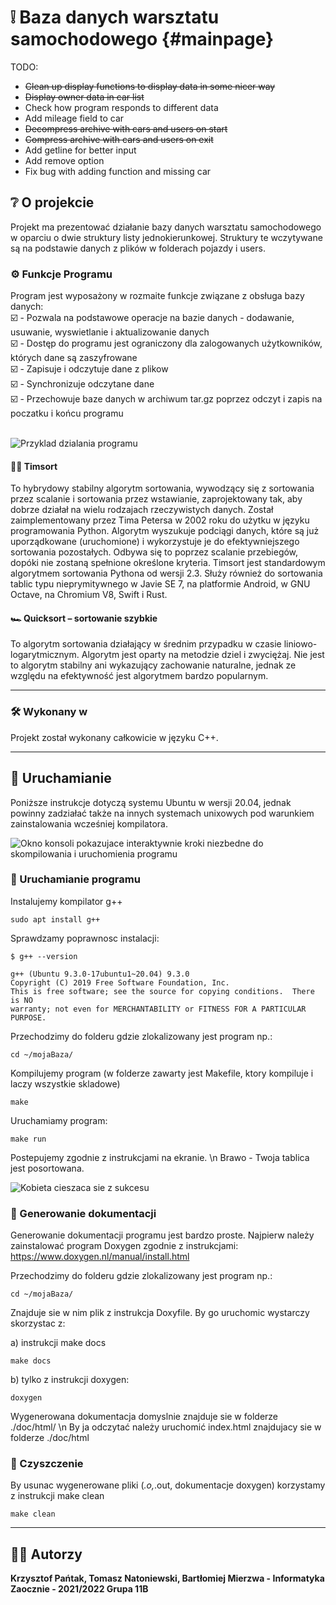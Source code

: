 # ❕ Baza danych warsztatu samochodowego {#mainpage}

TODO:

- ~~Clean up display functions to display data in some nicer way~~
- ~~Display owner data in car list~~
- Check how program responds to different data
- Add mileage field to car
- ~~Decompress archive with cars and users on start~~
- ~~Compress archive with cars and users on exit~~
- Add getline for better input
- Add remove option
- Fix bug with adding function and missing car


## ❔ O projekcie

Projekt ma prezentować działanie bazy danych warsztatu samochodowego w oparciu o dwie struktury listy jednokierunkowej.
Struktury te wczytywane są na podstawie danych z plików w folderach pojazdy i users.

### ⚙️ Funkcje Programu

Program jest wyposażony w rozmaite funkcje związane z obsługa bazy danych: <br>
☑️ - Pozwala na podstawowe operacje na bazie danych - dodawanie, usuwanie, wyswietlanie i aktualizowanie danych <br>
☑️ - Dostęp do programu jest ograniczony dla zalogowanych użytkowników, których dane są zaszyfrowane <br>
☑️ - Zapisuje i odczytuje dane z plikow <br>
☑️ - Synchronizuje odczytane dane <br>
☑️ - Przechowuje baze danych w archiwum tar.gz poprzez odczyt i zapis na poczatku i końcu programu<br>
<br>

![Przyklad dzialania programu](../../img/Demo1.gif)

#### 👨‍💻 Timsort

To hybrydowy stabilny algorytm sortowania, wywodzący się z sortowania przez scalanie i sortowania przez wstawianie, zaprojektowany tak, aby dobrze działał na wielu rodzajach rzeczywistych danych. Został zaimplementowany przez Tima Petersa w 2002 roku do użytku w języku programowania Python. Algorytm wyszukuje podciągi danych, które są już uporządkowane (uruchomione) i wykorzystuje je do efektywniejszego sortowania pozostałych. Odbywa się to poprzez scalanie przebiegów, dopóki nie zostaną spełnione określone kryteria. Timsort jest standardowym algorytmem sortowania Pythona od wersji 2.3. Służy również do sortowania tablic typu nieprymitywnego w Javie SE 7, na platformie Android, w GNU Octave, na Chromium V8, Swift i Rust.

#### 🏎️ Quicksort – sortowanie szybkie

To algorytm sortowania działający w średnim przypadku w czasie liniowo-logarytmicznym. Algorytm jest oparty na metodzie dziel i zwyciężaj. Nie jest to algorytm stabilny ani wykazujący zachowanie naturalne, jednak ze względu na efektywność jest algorytmem bardzo popularnym.

<hr>

### 🛠️ Wykonany w

Projekt został wykonany całkowicie w języku C++.

<hr>

## 🚀 Uruchamianie

Poniższe instrukcje dotyczą systemu Ubuntu w wersji 20.04, jednak powinny zadziałać także na innych systemach unixowych pod warunkiem zainstalowania wcześniej kompilatora.

![Okno konsoli pokazujace interaktywnie kroki niezbedne do skompilowania i uruchomienia programu](../../img/uruchamianie.gif)

### 🔧 Uruchamianie programu

Instalujemy kompilator g++

```console
sudo apt install g++
```

Sprawdzamy poprawnosc instalacji:

```console
$ g++ --version

g++ (Ubuntu 9.3.0-17ubuntu1~20.04) 9.3.0
Copyright (C) 2019 Free Software Foundation, Inc.
This is free software; see the source for copying conditions.  There is NO
warranty; not even for MERCHANTABILITY or FITNESS FOR A PARTICULAR PURPOSE.
```

Przechodzimy do folderu gdzie zlokalizowany jest program np.:

```console
cd ~/mojaBaza/
```

Kompilujemy program (w folderze zawarty jest Makefile, ktory kompiluje i laczy wszystkie skladowe)

```console
make
```

Uruchamiamy program:

```console
make run
```

Postepujemy zgodnie z instrukcjami na ekranie. \n Brawo - Twoja tablica jest posortowana.

![Kobieta cieszaca sie z sukcesu](https://media.giphy.com/media/kefB3xhgryQnpdhtw5/giphy.gif)

### 📄 Generowanie dokumentacji

Generowanie dokumentacji programu jest bardzo proste.
Najpierw należy zainstalować program Doxygen zgodnie z instrukcjami: <https://www.doxygen.nl/manual/install.html>

Przechodzimy do folderu gdzie zlokalizowany jest program np.:

```console
cd ~/mojaBaza/
```

Znajduje sie w nim plik z instrukcja Doxyfile. By go uruchomic wystarczy skorzystac z:

a) instrukcji make docs

```console
make docs
```

b) tylko z instrukcji doxygen:

```console
doxygen
```

Wygenerowana dokumentacja domyslnie znajduje sie w folderze ./doc/html/ \n
By ja odczytać należy uruchomić index.html znajdujacy sie w folderze ./doc/html

### 🧹 Czyszczenie

By usunac wygenerowane pliki (_.o,_.out, dokumentacje doxygen) korzystamy z instrukcji make clean

```console
make clean
```

<hr>

## 👨‍🎓 Autorzy

**Krzysztof Pańtak, Tomasz Natoniewski, Bartłomiej Mierzwa - Informatyka Zaocznie - 2021/2022 Grupa 11B**
